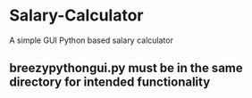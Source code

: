 # Salary-Calculator
A simple GUI Python based salary calculator

## breezypythongui.py must be in the same directory for intended functionality
